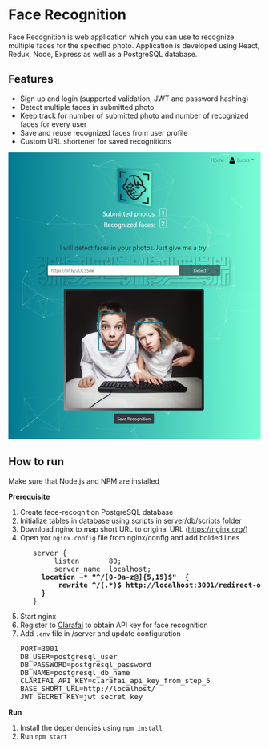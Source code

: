 # Face Recognition

Face Recognition is web application which you can use to recognize multiple faces for the specified photo. Application is developed using React, Redux, Node, Express as well as a PostgreSQL database.

## Features

- Sign up and login (supported validation, JWT and password hashing)
- Detect multiple faces in submitted photo
- Keep track for number of submitted photo and number of recognized faces for every user
- Save and reuse recognized faces from user profile
- Custom URL shortener for saved recognitions

![alt text](https://github.com/nemanjarogic/face-recognition/blob/master/client/src/assets/images/github.png "Face Recognition")

## How to run

Make sure that Node.js and NPM are installed

**Prerequisite**

1. Create face-recognition PostgreSQL database
2. Initialize tables in database using scripts in server/db/scripts folder
3. Download nginx to map short URL to original URL (https://nginx.org/)
4. Open yor `nginx.config` file from nginx/config and add bolded lines
   <pre>
      server {
           listen       80;
           server_name  localhost;<b>
   		location ~* "^/[0-9a-z@]{5,15}$"  {
   			rewrite ^/(.*)$ http://localhost:3001/redirect-original-photo/$1 redirect;
   		}</b>
      }
   </pre>
5. Start nginx
6. Register to [Clarafai](https://www.clarifai.com/) to obtain API key for face recognition
7. Add `.env` file in /server and update configuration
   <pre>
   PORT=3001
   DB_USER=postgresql_user
   DB_PASSWORD=postgresql_password
   DB_NAME=postgresql_db_name
   CLARIFAI_API_KEY=clarafai_api_key_from_step_5
   BASE_SHORT_URL=http://localhost/
   JWT_SECRET_KEY=jwt_secret_key
   </pre>

**Run**

1. Install the dependencies using `npm install`
2. Run `npm start`
